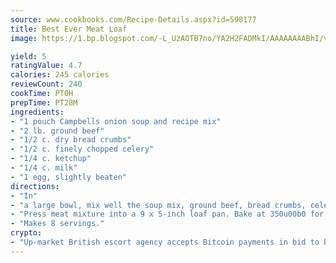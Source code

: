 ```yaml
---
source: www.cookbooks.com/Recipe-Details.aspx?id=598177
title: Best Ever Meat Loaf
image: https://1.bp.blogspot.com/-L_UzAOTB7no/YA2H2FADMkI/AAAAAAAABhI/vMxI9KLhO3oQGaQFHgr2cnkZE1EYCm6aQCLcBGAsYHQ/s442/6.png

yield: 5
ratingValue: 4.7
calories: 245 calories
reviewCount: 240
cookTime: PT0H
prepTime: PT28M
ingredients:
- "1 pouch Campbells onion soup and recipe mix"
- "2 lb. ground beef"
- "1/2 c. dry bread crumbs"
- "1/2 c. finely chopped celery"
- "1/4 c. ketchup"
- "1/4 c. milk"
- "1 egg, slightly beaten"
directions:
- "In"
- "a large bowl, mix well the soup mix, ground beef, bread crumbs, celery, ketchup, milk and egg."
- "Press meat mixture into a 9 x 5-inch loaf pan. Bake at 350u00b0 for 1 hour."
- "Makes 8 servings."
crypto:
- "Up-market British escort agency accepts Bitcoin payments in bid to boost worker safety and client anonymity."
---
```

